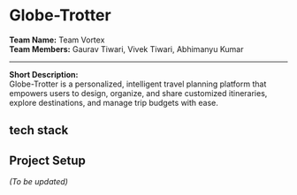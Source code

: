 # Globe-Trotter

**Team Name:** Team Vortex  
**Team Members:** Gaurav Tiwari, Vivek Tiwari, Abhimanyu Kumar

---

**Short Description:**  
Globe-Trotter is a personalized, intelligent travel planning platform that empowers users to design, organize, and share customized itineraries, explore destinations, and manage trip budgets with ease.

## tech stack

## Project Setup

_(To be updated)_
